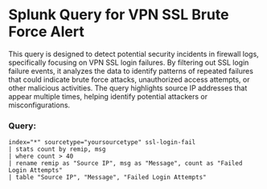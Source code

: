 # Splunk Query for VPN SSL Brute Force Alert

This query is designed to detect potential security incidents in firewall logs, specifically focusing on VPN SSL login failures. By filtering out SSL login failure events, it analyzes the data to identify patterns of repeated failures that could indicate brute force attacks, unauthorized access attempts, or other malicious activities. The query highlights source IP addresses that appear multiple times, helping identify potential attackers or misconfigurations.
### Query:

```spl
index="*" sourcetype="yoursourcetype" ssl-login-fail
| stats count by remip, msg
| where count > 40
| rename remip as "Source IP", msg as "Message", count as "Failed Login Attempts"
| table "Source IP", "Message", "Failed Login Attempts"
